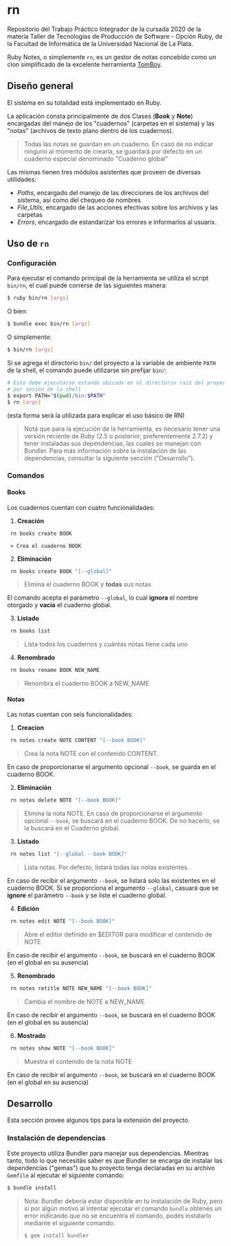 # rn

Repositorio del Trabajo Práctico Integrador de la cursada 2020 de la materia
Taller de Tecnologías de Producción de Software - Opción Ruby, de la Facultad de Informática
de la Universidad Nacional de La Plata.

Ruby Notes, o simplemente `rn`, es un gestor de notas concebido como un clon simplificado
de la excelente herramienta [TomBoy](https://wiki.gnome.org/Apps/Tomboy).


## Diseño general

El sistema en su totalidad está implementado en Ruby.

La aplicación consta principalmente de dos Clases (**Book** y **Note**) encargadas del 
manejo de los "cuadernos" (carpetas en el sistema) y las "notas" (archivos de texto plano 
dentro de los cuadernos).

> Todas las notas se guardan en un cuaderno. En caso de no indicar ninguno al momento de 
> crearla, se guardará por defecto en un cuaderno especial denominado "Cuaderno global"

Las mismas tienen tres módulos asistentes que proveen de diversas utilidades:

   * *Paths*, encargado del manejo de las direcciones de los archivos del sistema, así como 
   del chequeo de nombres
   * *File_Utils*, encargado de las acciones efectivas sobre los archivos y las carpetas
   * *Errors*, encargado de estandarizar los errores e informarlos al usuarix.


## Uso de `rn`

### Configuración

Para ejecutar el comando principal de la herramienta se utiliza el script `bin/rn`, el cual
puede correrse de las siguientes manera:

```bash
$ ruby bin/rn [args]
```

O bien:

```bash
$ bundle exec bin/rn [args]
```

O simplemente:

```bash
$ bin/rn [args]
```

Si se agrega el directorio `bin/` del proyecto a la variable de ambiente `PATH` de la shell,
el comando puede utilizarse sin prefijar `bin/`:

```bash
# Esto debe ejecutarse estando ubicadx en el directorio raiz del proyecto, una única vez
# por sesión de la shell
$ export PATH="$(pwd)/bin:$PATH"
$ rn [args]
```

(esta forma será la utilizada para explicar el uso básico de RN)

> Notá que para la ejecución de la herramienta, es necesario tener una versión reciente de
> Ruby (2.5 o posterior, preferentemente 2.7.2) y tener instaladas sus dependencias, las cuales se manejan con
> Bundler. Para más información sobre la instalación de las dependencias, consultar la
> siguiente sección ("Desarrollo").

### Comandos

#### Books

Los cuadernos cuentan con cuatro funcionalidades:

   1. **Creación**

   ```bash
    rn books create BOOK 
   ```
   
     > Crea el cuaderno BOOK

   2. **Eliminación**

   ```bash
    rn books create BOOK "[--global]"
   ```

   > Elimina el cuaderno BOOK y **todas** sus notas

   El comando acepta el parámetro ` --global `, lo cual **ignora** el nombre otorgado y 
   **vacía** el cuaderno global.

   3. **Listado**

   ```bash
    rn books list
   ```

   > Lista todos los cuadernos y cuántas notas tiene cada uno

   4. **Renombrado**

   ```bash
    rn books rename BOOK NEW_NAME
   ```

   > Renombra el cuaderno BOOK a NEW_NAME

#### Notas

Las notas cuentan con seis funcionalidades:

   1. **Creacion**

   ```bash
    rn notes create NOTE CONTENT "[--book BOOK]"
   ```

   > Crea la nota NOTE con el contenido CONTENT.
   
   En caso de proporcionarse el argumento opcional `--book`, se guarda en el cuaderno BOOK.

   2. **Eliminación**

   ```bash
    rn notes delete NOTE "[--book BOOK]"
   ```

   > Elimina la nota NOTE.
   En caso de proporcionarse el argumento opcional `--book`, se buscará en el cuaderno BOOK.
   De no hacerlo, se la buscará en el Cuaderno global.

   3. **Listado**

   ```bash
    rn notes list "[--global --book BOOK]"
   ```

   > Lista notas. Por defecto, listará todas las notas existentes.

   En caso de recibir el argumento `--book`, se listará solo las existentes en el cuaderno BOOK. 
   Si se proporciona el argumento `--global`, casuará que se **ignore** el parámetro 
   `--book` y se liste el cuaderno global.

   4. **Edición**

   ```bash
    rn notes edit NOTE "[--book BOOK]"
   ```

   > Abre el editor definido en $EDITOR para modificar el contenido de NOTE

   En caso de recibir el argumento `--book`, se buscará en el cuaderno BOOK (en el global en su ausencia)

   5. **Renombrado**

   ```bash
    rn notes retitle NOTE NEW_NAME "[--book BOOK]"
   ```

   > Cambia el nombre de NOTE a NEW_NAME

   En caso de recibir el argumento `--book`, se buscará en el cuaderno BOOK (en el global en su ausencia)

   6. **Mostrado**

   ```bash
    rn notes show NOTE "[--book BOOK]"
   ```

   > Muestra el contenido de la nota NOTE

   En caso de recibir el argumento `--book`, se buscará en el cuaderno BOOK (en el global en su ausencia)


## Desarrollo

Esta sección provee algunos tips para la extensión del proyecto.

### Instalación de dependencias

Este proyecto utiliza Bundler para manejar sus dependencias. Mientras tanto,
todo lo que necesitás saber es que Bundler se encarga de instalar las dependencias ("gemas")
que tu proyecto tenga declaradas en su archivo `Gemfile` al ejecutar el siguiente comando:

```bash
$ bundle install
```

> Nota: Bundler debería estar disponible en tu instalación de Ruby, pero si por algún
> motivo al intentar ejecutar el comando `bundle` obtenés un error indicando que no se
> encuentra el comando, podés instalarlo mediante el siguiente comando:
>
> ```bash
> $ gem install bundler
> ```
